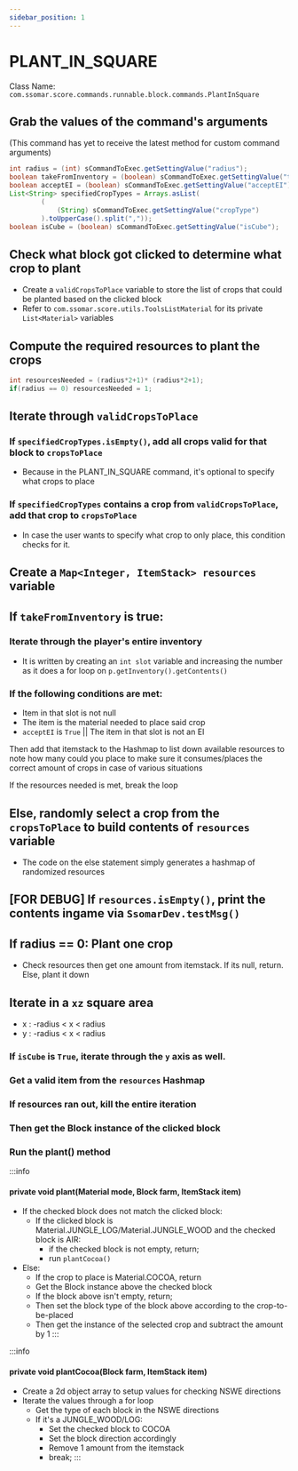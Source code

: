 ```yaml
---
sidebar_position: 1
---
```


# PLANT_IN_SQUARE

Class Name: `com.ssomar.score.commands.runnable.block.commands.PlantInSquare`

## Grab the values of the command's arguments
(This command has yet to receive the latest method for custom command arguments)
```java
int radius = (int) sCommandToExec.getSettingValue("radius");
boolean takeFromInventory = (boolean) sCommandToExec.getSettingValue("takeFromInv");
boolean acceptEI = (boolean) sCommandToExec.getSettingValue("acceptEI");
List<String> specifiedCropTypes = Arrays.asList(
        (
            (String) sCommandToExec.getSettingValue("cropType")
        ).toUpperCase().split(","));
boolean isCube = (boolean) sCommandToExec.getSettingValue("isCube");
```

## Check what block got clicked to determine what crop to plant
- Create a `validCropsToPlace` variable to store the list of crops that could be planted based on the clicked block
- Refer to `com.ssomar.score.utils.ToolsListMaterial` for its private `List<Material>` variables

## Compute the required resources to plant the crops
```java
int resourcesNeeded = (radius*2+1)* (radius*2+1);
if(radius == 0) resourcesNeeded = 1;
```

## Iterate through `validCropsToPlace` 
### If `specifiedCropTypes.isEmpty()`, add all crops valid for that block to `cropsToPlace`
- Because in the PLANT_IN_SQUARE command, it's optional to specify what crops to place
### If `specifiedCropTypes` contains a crop from `validCropsToPlace`, add that crop to `cropsToPlace`
- In case the user wants to specify what crop to only place, this condition checks for it.

## Create a `Map<Integer, ItemStack> resources` variable

## If `takeFromInventory` is true:

### Iterate through the player's entire inventory
- It is written by creating an `int slot` variable and increasing the number as it does a for loop on `p.getInventory().getContents()`

### If the following conditions are met:
- Item in that slot is not null
- The item is the material needed to place said crop
- `acceptEI` is `True` || The item in that slot is not an EI

Then add that itemstack to the Hashmap to list down available resources to note how many could you place
to make sure it consumes/places the correct amount of crops in case of various situations

If the resources needed is met, break the loop

## Else, randomly select a crop from the `cropsToPlace` to build contents of `resources` variable
- The code on the else statement simply generates a hashmap of randomized resources

## [FOR DEBUG] If `resources.isEmpty()`, print the contents ingame via `SsomarDev.testMsg()`

## If radius == 0: Plant one crop
- Check resources then get one amount from itemstack. If its null, return. Else, plant it down

## Iterate in a `xz` square area
- x : -radius < x < radius
- y : -radius < x < radius

### If `isCube` is `True`, iterate through the `y` axis as well.

### Get a valid item from the `resources` Hashmap

### If resources ran out, kill the entire iteration

### Then get the Block instance of the clicked block

### Run the plant() method

:::info
#### private void plant(Material mode, Block farm, ItemStack item)
- If the checked block does not match the clicked block:
    - If the clicked block is Material.JUNGLE_LOG/Material.JUNGLE_WOOD and the checked block is AIR:
        - if the checked block is not empty, return;
        - run `plantCocoa()`
- Else:
    - If the crop to place is Material.COCOA, return
    - Get the Block instance above the checked block
    - If the block above isn't empty, return;
    - Then set the block type of the block above according to the crop-to-be-placed
    - Then get the instance of the selected crop and subtract the amount by 1
:::

:::info
#### private void plantCocoa(Block farm, ItemStack item)
- Create a 2d object array to setup values for checking NSWE directions
- Iterate the values through a for loop
    - Get the type of each block in the NSWE directions
    - If it's a JUNGLE_WOOD/LOG:
        - Set the checked block to COCOA
        - Set the block direction accordingly
        - Remove 1 amount from the itemstack
        - break;
:::

